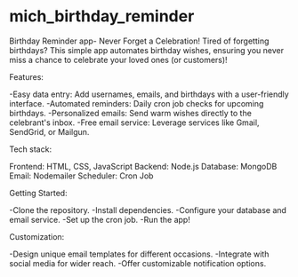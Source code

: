 # mich_birthday_reminder
Birthday Reminder app- Never Forget a Celebration!
Tired of forgetting birthdays? This simple app automates birthday wishes, ensuring you never miss a chance to celebrate your loved ones (or customers)!

Features:

-Easy data entry: Add usernames, emails, and birthdays with a user-friendly interface.
-Automated reminders: Daily cron job checks for upcoming birthdays.
-Personalized emails: Send warm wishes directly to the celebrant's inbox.
-Free email service: Leverage services like Gmail, SendGrid, or Mailgun.

Tech stack:

Frontend: HTML, CSS, JavaScript
Backend: Node.js
Database: MongoDB
Email: Nodemailer
Scheduler: Cron Job

Getting Started:

-Clone the repository.
-Install dependencies.
-Configure your database and email service.
-Set up the cron job.
-Run the app!

Customization:

-Design unique email templates for different occasions.
-Integrate with social media for wider reach.
-Offer customizable notification options.
